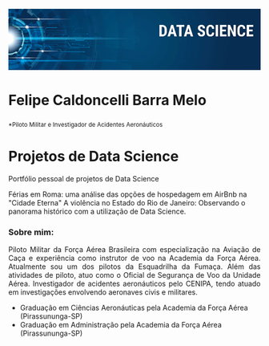<p align="center">
  <img src="banner ds.png" >
</p>

# Felipe Caldoncelli Barra Melo
<sub>*Piloto Militar e Investigador de Acidentes Aeronáuticos</sub>

# Projetos de Data Science
Portfólio pessoal de projetos de Data Science

Férias em Roma: uma análise das opções de hospedagem em AirBnb na "Cidade Eterna" </n>
A violência no Estado do Rio de Janeiro: Observando o panorama histórico com a utilização de Data Science.


### Sobre mim:
<P align="justify">
Piloto Militar da Força Aérea Brasileira com especialização na Aviação de Caça e experiência como instrutor de voo na Academia da Força Aérea. Atualmente sou um dos pilotos da Esquadrilha da Fumaça. Além das atividades de piloto, atuo como o Oficial de Segurança de Voo da Unidade Aérea. Investigador de acidentes aeronáuticos pelo CENIPA, tendo atuado em investigações envolvendo aeronaves civis e militares.
</p>

* Graduação em Ciências Aeronáuticas pela Academia da Força Aérea (Pirassununga-SP)
* Graduação em Administração pela Academia da Força Aérea (Pirassununga-SP)
